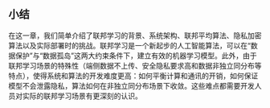 ## 小结

在这一章，我们简单介绍了联邦学习的背景、系统架构、联邦平均算法、隐私加密算法以及实际部署时的挑战。联邦学习是一个新起步的人工智能算法，可以在“数据保护”与“数据孤岛”这两大约束条件下，建立有效的机器学习模型。此外，由于联邦学习场景的特殊性（端侧数据不上传、安全隐私要求高和数据非独立同分布等特点），使得系统和算法的开发难度更高：如何平衡计算和通讯的开销，如何保证模型不会泄露隐私，算法如何在非独立同分布场景下收敛。这些难点都需要开发人员对实际的联邦学习场景有更深刻的认识。
